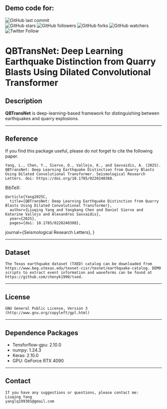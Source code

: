 ## Demo code for:


![GitHub last commit](https://img.shields.io/github/last-commit/YangLiuqing-add/QBTransNet?style=plastic)    
![GitHub stars](https://img.shields.io/github/stars/YangLiuqing-add/QBTransNet?style=social)
![GitHub followers](https://img.shields.io/github/followers/QBTransNet?style=social)
![GitHub forks](https://img.shields.io/github/forks/YangLiuqing-add/QBTransNet?style=social)
![GitHub watchers](https://img.shields.io/github/watchers/YangLiuqing-add/QBTransNet?style=social)
![Twitter Follow](https://img.shields.io/twitter/follow/YangLiuqing-add?style=social)

**QBTransNet: Deep Learning Earthquake Distinction from Quarry Blasts Using Dilated Convolutional Transformer**
======

## Description

**QBTransNet** is deep-learning-based framework for distinguishing between earthquakes and quarry explosions.

------------------- 
## Reference
If you find this package useful, please do not forget to cite the following paper.

    Yang, L., Chen, Y., Siervo, D., Vallejo, K., and Savvaidis, A. (2025). QBTransNet: Deep Learning Earthquake Distinction from Quarry Blasts Using Dilated Convolutional Transformer. Seismological Research Letters. doi: https://doi.org/10.1785/0220240388.
    
BibTeX:
	
	@article{Yang2025C,
	  title={QBTransNet: Deep Learning Earthquake Distinction from Quarry Blasts Using Dilated Convolutional Transformer},
	  author={Liuqing Yang and Yangkang Chen and Daniel Siervo and Katerine Vallejo and Alexandros Savvaidis},
	  year={2025},
	  pages={doi: 10.1785/0220240388},
journal={Seismological Research Letters},
	}
 
------------------    
## Dataset 
	The Texas earthquake dataset (TXED) catalog can be downloaded from https://www.beg.utexas.edu/texnet-cisr/texnet/earthquake-catalog. DEMO scripts to extract event information and waveforms can be found at https://github.com/chenyk1990/txed.
-------------------   
## License
    GNU General Public License, Version 3
    (http://www.gnu.org/copyleft/gpl.html)  
  
------------------    
## Dependence Packages
* Tensforflow-gpu: 2.10.0
* numpy: 1.24.3 
* Keras: 2.10.0
* GPU: GeForce RTX 4090
-------------------   
  
## Contact
    If you have any suggestions or questions, please contact me:
    Liuqing Yang 
    yanglq199301@gmail.com
  
  
  
  
  
